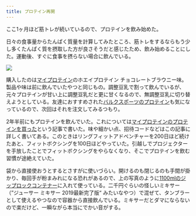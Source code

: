 ```yaml
---
title: プロテイン再開
---
```

ここ1ヶ月ほど筋トレが続いているので、プロテインを飲み始めた。

日々の食事量からたんぱく質量を計算してみたところ、筋トレをするならもう少し多くたんぱく質を摂取した方が良さそうだと感じたため、飲み始めることにした。運動後、すぐに食事を摂らない場合に飲んでいる。

![](https://lh3.googleusercontent.com/docs/ADP-6oFx2wWxiRXu0DrnV9dBe7FOwfZAclSc6IPYtPU_j5xo7vW2WI5BCXN_mZzN7svOhZTkeB2OPI7Vt_nNqAE4sXDDtDKQEEr4pbgnbE_cf5Dv8zH1tSJyZ8wht5gIsbyGf0J9ICaEk2aF0BS8Bcg6IZ10aOHKlxc0YSmQlYWjyIpETsIGfUvs5OBe5wR41fMK_d3nBFVLb0FntEGdpavzscwhSGdEim2ay8CesflwtuItKDT5RzpticvusPdy5rAP4OtEmQ10-oW1XO-embBm12di1b98rk8yu8MbmaFRipaMJqA_Wkk5SvFbMhx2Csp49uFaQ8NaxaUxt3s744PgkXDGOzC8regp1JfTJj5YBK8X-Ew_-pI3yu45btyyt0DH4b_j4OoBVLjV1xotqO70ElL5nsMr2eJ2ea69hTlMgkx9U2yGyy44VC25EhmKed4sqvDSYY50rhFhor-qxJrQudQWQd54DAZb5aUjMXQqUnqCWqLOz5kP8DGgVrww1Rqf_ahlnlG7eqnE4FGwT8dxk-7dUf2OEu-YNsn_LdFzeytP3kqOj5EGrUvDCKHnbqqg5NF1ScCYKN6-0yhzO5rjwwNfQ3PecGjNy4H2Rl1J7aB4oSykgr3rouswTUG1DwbxC_Yd5vRoNsfRga4ZZnSvGUsFazuuuAsjXJB5wPD3i86xUYlTk8If1i82YDeDkOwH1_OCE7I-HHzr1ljHg6g_RjtkZzMaR6pdCiUPuinta8g8_-R2JJux_ta_N_gD9eUIK3DvTItDwI21Gw1OyVBEg4X4GtfuxgMN5QPofk78RWxUGUxuNeTQR7UYsFgGsbsYo2_G8A-kAQXHSp7QmEXYxP7b6DLHGnrC3Hfl4MwzFPH9YG8EurwxxdazzZxQ6eEJ5kWwXsnGt5I1QHMalYzShkJxJPuo_TX_wvzJpFq5MAWKlsQhTUvcRueeZW3SKlvFIzmqfu03qxCHAKGEoM392OVuxgxD2X3iVp_P00on4SnB91CjhQZoVEZMB94In9YSvS1tMMPzaQCVdW8kjbXonmswjwtas1LqLhnUHhl_cyBTXApGZsEj-v5ITukUVUcmsE7t2hJx6lRR56DCHmbyEKK_mA9JjrS2J_-eG3F9uTCJr-paYMqWh9KXRsoAQUu7glT00XXrMz14t9sh4EsISXBAGQbpVZFhHdMCDsHQJKv53TLrbng85kHt-uBtcH6SwlglJ2Cc_BpNOCvK-z5XrkN3AfSFY8tsc9XQswz3vXRYPm_9)

購入したのは[マイプロテイン](https://www.myprotein.jp/)のホエイプロテイン チョコレートブラウニー味。製品や味は前に飲んでいたやつと同じもの。調整豆乳で割って飲んでいるが、元々プロテインが甘い上に調整豆乳だと更に甘くなるので、無調整豆乳に切り替えようとしている。友達におすすめされた[バルクスポーツのプロテイン](https://www.amazon.co.jp/dp/B086JSPKT3)も気になっているので、次回はそれを注文してみるつもり。

2年半前にもプロテインを飲んでいた。これについては[マイプロテインのプロテインを買った](https://r7kamura.com/articles/2020-02-17-my-protein)という記事で書いた。味や細かい点、招待コードなどはこの記事に詳しく書いてある。このときはリングフィットアドベンチャーを200日ほど続けたあと、フィットボクシングを100日ほどやっていた。引越しでプロジェクターを手放したことでフィットボクシングをやらなくなり、そこでプロテインを飲む習慣が途絶えていた。

袋から直接使おうとするとさすがに使いづらい。開けるのも閉じるのも手間が掛かり、毎回手が粉まみれになる恐れがあるので、上の写真のように[1100mlのジップロックコンテナー](https://www.amazon.co.jp/dp/B01B7N6FXY)に入れて使っている。二千円ぐらいの怪しいミキサー（”ジューサー ミキサー 2019最新完了版“ みたいなやつ）で混ぜて、タンブラーとして使えるやつなので容器から直接飲んでいる。ミキサーだとダマにならないので楽だけど、一瞬ながら本当にでかい音がする。
